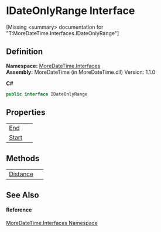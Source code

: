# IDateOnlyRange Interface


\[Missing &lt;summary&gt; documentation for "T:MoreDateTime.Interfaces.IDateOnlyRange"\]



## Definition
**Namespace:** <a href="N_MoreDateTime_Interfaces.md">MoreDateTime.Interfaces</a>  
**Assembly:** MoreDateTime (in MoreDateTime.dll) Version: 1.1.0

**C#**
``` C#
public interface IDateOnlyRange
```



## Properties
<table>
<tr>
<td><a href="P_MoreDateTime_Interfaces_IDateOnlyRange_End.md">End</a></td>
<td> </td></tr>
<tr>
<td><a href="P_MoreDateTime_Interfaces_IDateOnlyRange_Start.md">Start</a></td>
<td> </td></tr>
</table>

## Methods
<table>
<tr>
<td><a href="M_MoreDateTime_Interfaces_IDateOnlyRange_Distance.md">Distance</a></td>
<td> </td></tr>
</table>

## See Also


#### Reference
<a href="N_MoreDateTime_Interfaces.md">MoreDateTime.Interfaces Namespace</a>  
